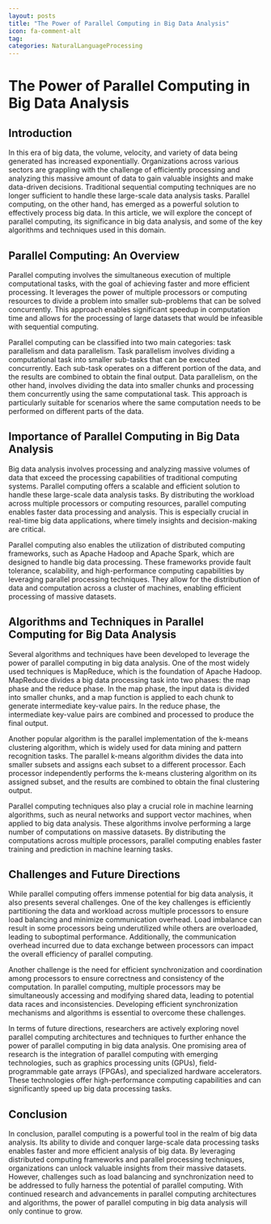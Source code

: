 ```yaml
---
layout: posts
title: "The Power of Parallel Computing in Big Data Analysis"
icon: fa-comment-alt
tag:      
categories: NaturalLanguageProcessing
---
```



# The Power of Parallel Computing in Big Data Analysis

## Introduction

In this era of big data, the volume, velocity, and variety of data being generated has increased exponentially. Organizations across various sectors are grappling with the challenge of efficiently processing and analyzing this massive amount of data to gain valuable insights and make data-driven decisions. Traditional sequential computing techniques are no longer sufficient to handle these large-scale data analysis tasks. Parallel computing, on the other hand, has emerged as a powerful solution to effectively process big data. In this article, we will explore the concept of parallel computing, its significance in big data analysis, and some of the key algorithms and techniques used in this domain.

## Parallel Computing: An Overview

Parallel computing involves the simultaneous execution of multiple computational tasks, with the goal of achieving faster and more efficient processing. It leverages the power of multiple processors or computing resources to divide a problem into smaller sub-problems that can be solved concurrently. This approach enables significant speedup in computation time and allows for the processing of large datasets that would be infeasible with sequential computing.

Parallel computing can be classified into two main categories: task parallelism and data parallelism. Task parallelism involves dividing a computational task into smaller sub-tasks that can be executed concurrently. Each sub-task operates on a different portion of the data, and the results are combined to obtain the final output. Data parallelism, on the other hand, involves dividing the data into smaller chunks and processing them concurrently using the same computational task. This approach is particularly suitable for scenarios where the same computation needs to be performed on different parts of the data.

## Importance of Parallel Computing in Big Data Analysis

Big data analysis involves processing and analyzing massive volumes of data that exceed the processing capabilities of traditional computing systems. Parallel computing offers a scalable and efficient solution to handle these large-scale data analysis tasks. By distributing the workload across multiple processors or computing resources, parallel computing enables faster data processing and analysis. This is especially crucial in real-time big data applications, where timely insights and decision-making are critical.

Parallel computing also enables the utilization of distributed computing frameworks, such as Apache Hadoop and Apache Spark, which are designed to handle big data processing. These frameworks provide fault tolerance, scalability, and high-performance computing capabilities by leveraging parallel processing techniques. They allow for the distribution of data and computation across a cluster of machines, enabling efficient processing of massive datasets.

## Algorithms and Techniques in Parallel Computing for Big Data Analysis

Several algorithms and techniques have been developed to leverage the power of parallel computing in big data analysis. One of the most widely used techniques is MapReduce, which is the foundation of Apache Hadoop. MapReduce divides a big data processing task into two phases: the map phase and the reduce phase. In the map phase, the input data is divided into smaller chunks, and a map function is applied to each chunk to generate intermediate key-value pairs. In the reduce phase, the intermediate key-value pairs are combined and processed to produce the final output.

Another popular algorithm is the parallel implementation of the k-means clustering algorithm, which is widely used for data mining and pattern recognition tasks. The parallel k-means algorithm divides the data into smaller subsets and assigns each subset to a different processor. Each processor independently performs the k-means clustering algorithm on its assigned subset, and the results are combined to obtain the final clustering output.

Parallel computing techniques also play a crucial role in machine learning algorithms, such as neural networks and support vector machines, when applied to big data analysis. These algorithms involve performing a large number of computations on massive datasets. By distributing the computations across multiple processors, parallel computing enables faster training and prediction in machine learning tasks.

## Challenges and Future Directions

While parallel computing offers immense potential for big data analysis, it also presents several challenges. One of the key challenges is efficiently partitioning the data and workload across multiple processors to ensure load balancing and minimize communication overhead. Load imbalance can result in some processors being underutilized while others are overloaded, leading to suboptimal performance. Additionally, the communication overhead incurred due to data exchange between processors can impact the overall efficiency of parallel computing.

Another challenge is the need for efficient synchronization and coordination among processors to ensure correctness and consistency of the computation. In parallel computing, multiple processors may be simultaneously accessing and modifying shared data, leading to potential data races and inconsistencies. Developing efficient synchronization mechanisms and algorithms is essential to overcome these challenges.

In terms of future directions, researchers are actively exploring novel parallel computing architectures and techniques to further enhance the power of parallel computing in big data analysis. One promising area of research is the integration of parallel computing with emerging technologies, such as graphics processing units (GPUs), field-programmable gate arrays (FPGAs), and specialized hardware accelerators. These technologies offer high-performance computing capabilities and can significantly speed up big data processing tasks.

## Conclusion

In conclusion, parallel computing is a powerful tool in the realm of big data analysis. Its ability to divide and conquer large-scale data processing tasks enables faster and more efficient analysis of big data. By leveraging distributed computing frameworks and parallel processing techniques, organizations can unlock valuable insights from their massive datasets. However, challenges such as load balancing and synchronization need to be addressed to fully harness the potential of parallel computing. With continued research and advancements in parallel computing architectures and algorithms, the power of parallel computing in big data analysis will only continue to grow.
